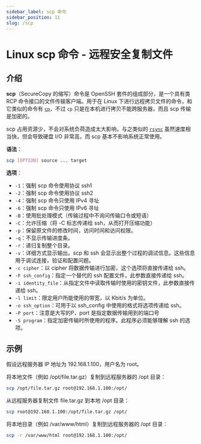 ```yaml
---
sidebar_label: scp 命令
sidebar_position: 11
slug: /scp
---
```


# Linux scp 命令 - 远程安全复制文件



## 介绍

**scp**（SecureCopy 的缩写）命令是 OpenSSH 套件的组成部分，是一个具有类 RCP 命令接口的文件传输客户端。用于在 Linux 下进行远程拷贝文件的命令，和它类似的命令有 [`cp`](/linux-command/cp)，不过 `cp` 只是在本机进行拷贝不能跨服务器，而且 scp 传输是加密的。

scp 占用资源少，不会对系统负荷造成太大影响，与之类似的 [`rsync`](/linux-command/rsync) 虽然速度相当快，但会导致硬盘 I/O 非常高，而 scp 基本不影响系统正常使用。

**语法**：

```bash
scp [OPTION] source ... target
```

**选项**：

- `-1`：强制 scp 命令使用协议 ssh1
- `-2`：强制 scp 命令使用协议 ssh2
- `-4`：强制 scp 命令只使用 IPv4 寻址
- `-6`：强制 scp 命令只使用 IPv6 寻址
- `-B`：使用批处理模式（传输过程中不询问传输口令或短语）
- `-C`：允许压缩（将 -C 标志传递给 ssh，从而打开压缩功能）
- `-p`：保留原文件的修改时间，访问时间和访问权限。
- `-q`：不显示传输进度条。
- `-r`：递归复制整个目录。
- `-v`：详细方式显示输出。scp 和 ssh 会显示出整个过程的调试信息。这些信息用于调试连接，验证和配置问题。
- `-c cipher`：以 cipher 将数据传输进行加密，这个选项将直接传递给 ssh。
- `-F ssh_config`：指定一个替代的 ssh 配置文件，此参数直接传递给 ssh。
- `-i identity_file`：从指定文件中读取传输时使用的密钥文件，此参数直接传递给 ssh。
- `-l limit`：限定用户所能使用的带宽，以 Kbit/s 为单位。  
- `-o ssh_option`：可用于以 ssh_config 中使用的格式将选项传递给 ssh。
- `-P port`：注意是大写的P，port 是指定数据传输用到的端口号
- `-S program`：指定加密传输时所使用的程序。此程序必须能够理解 ssh 的选项。



## 示例

假设远程服务器 IP 地址为 192.168.1.100，用户名为 root。

将本地文件（例如 /opt/file.tar.gz）复制到远程服务器的 /opt 目录：

```bash
scp /opt/file.tar.gz root@192.168.1.100:/opt/
```

从远程服务器复制文件 file.tar.gz 到本地 /opt 目录：

```bash
scp root@192.168.1.100:/opt/file.tar.gz /opt/
```

将本地目录（例如 /var/www/html）复制到远程服务器的 /opt 目录：

```bash
scp -r /var/www/html root@192.168.1.100:/opt/
```

